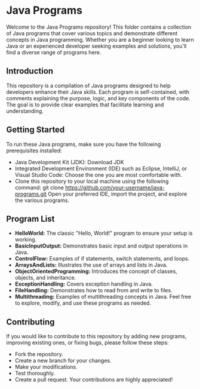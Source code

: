 # Java Programs
Welcome to the Java Programs repository! This folder contains a collection of Java programs that cover various topics and demonstrate different concepts in Java programming. Whether you are a beginner looking to learn Java or an experienced developer seeking examples and solutions, you'll find a diverse range of programs here.

## Introduction
This repository is a compilation of Java programs designed to help developers enhance their Java skills. Each program is self-contained, with comments explaining the purpose, logic, and key components of the code. The goal is to provide clear examples that facilitate learning and understanding.

## Getting Started
To run these Java programs, make sure you have the following prerequisites installed:
+ Java Development Kit (JDK): Download JDK
+ Integrated Development Environment (IDE) such as Eclipse, IntelliJ, or Visual Studio Code: Choose the one you are most comfortable with.
+ Clone this repository to your local machine using the following command:
  git clone https://github.com/your-username/java-programs.git
Open your preferred IDE, import the project, and explore the various programs.

## Program List
+ **HelloWorld:** The classic "Hello, World!" program to ensure your setup is working.
+ **BasicInputOutput:** Demonstrates basic input and output operations in Java.
+ **ControlFlow:** Examples of if statements, switch statements, and loops.
+ **ArraysAndLists:** Illustrates the use of arrays and lists in Java.
+ **ObjectOrientedProgramming:** Introduces the concept of classes, objects, and inheritance.
+ **ExceptionHandling:** Covers exception handling in Java.
+ **FileHandling:** Demonstrates how to read from and write to files.
+ **Multithreading:** Examples of multithreading concepts in Java.
Feel free to explore, modify, and use these programs as needed.

## Contributing
If you would like to contribute to this repository by adding new programs, improving existing ones, or fixing bugs, please follow these steps:
+ Fork the repository.
+ Create a new branch for your changes.
+ Make your modifications.
+ Test thoroughly.
+ Create a pull request.
Your contributions are highly appreciated!
